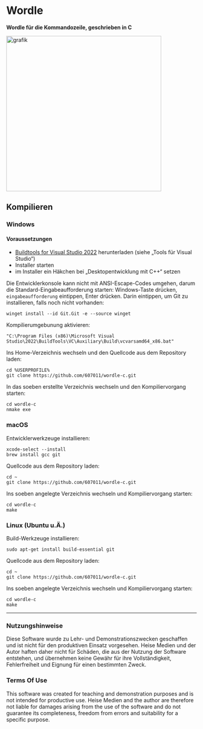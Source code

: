 # Wordle

**Wordle für die Kommandozeile, geschrieben in C**

<img width="410" alt="grafik" src="https://github.com/user-attachments/assets/c39ecc75-ecf8-4cfc-b943-1da5a29382dc">



## Kompilieren

### Windows

#### Voraussetzungen

- [Buildtools for Visual Studio 2022](https://visualstudio.microsoft.com/downloads/) herunterladen (siehe „Tools für Visual Studio“)
- Installer starten
- im Installer ein Häkchen bei „Desktopentwicklung mit C++“ setzen

Die Entwicklerkonsole kann nicht mit ANSI-Escape-Codes umgehen, darum die Standard-Eingabeaufforderung starten: Windows-Taste drücken, `eingabeaufforderung` eintippen, Enter drücken. Darin eintippen, um Git zu installieren, falls noch nicht vorhanden:

```
winget install --id Git.Git -e --source winget
```

Kompilierumgebunung aktivieren:

```
"C:\Program Files (x86)\Microsoft Visual Studio\2022\BuildTools\VC\Auxiliary\Build\vcvarsamd64_x86.bat"
```

Ins Home-Verzeichnis wechseln und den Quellcode aus dem Repository laden:

```
cd %USERPROFILE%
git clone https://github.com/607011/wordle-c.git
```

In das soeben erstellte Verzeichnis wechseln und den Kompiliervorgang starten:

```
cd wordle-c
nmake exe
```


### macOS

Entwicklerwerkzeuge installieren:

```
xcode-select --install
brew install gcc git
```

Quellcode aus dem Repository laden:

```
cd ~
git clone https://github.com/607011/wordle-c.git
```

Ins soeben angelegte Verzeichnis wechseln und Kompiliervorgang starten:

```
cd wordle-c
make
```

### Linux (Ubuntu u.Ä.)

Build-Werkzeuge installieren:

```
sudo apt-get install build-essential git
```

Quellcode aus dem Repository laden:

```
cd ~
git clone https://github.com/607011/wordle-c.git
```

Ins soeben angelegte Verzeichnis wechseln und Kompiliervorgang starten:

```
cd wordle-c
make
```

---

### Nutzungshinweise

Diese Software wurde zu Lehr- und Demonstrationszwecken geschaffen und ist nicht für den produktiven Einsatz vorgesehen. Heise Medien und der Autor haften daher nicht für Schäden, die aus der Nutzung der Software entstehen, und übernehmen keine Gewähr für ihre Vollständigkeit, Fehlerfreiheit und Eignung für einen bestimmten Zweck.

### Terms Of Use

This software was created for teaching and demonstration purposes and is not intended for productive use. Heise Medien and the author are therefore not liable for damages arising from the use of the software and do not guarantee its completeness, freedom from errors and suitability for a specific purpose.
